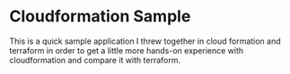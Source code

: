 # Cloudformation Sample

This is a quick sample application I threw together in cloud formation and terraform in order to get a little more hands-on experience with cloudformation and compare it with terraform.